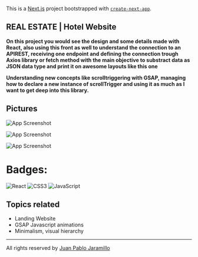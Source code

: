 This is a [Next.js](https://nextjs.org/) project bootstrapped with [`create-next-app`](https://github.com/vercel/next.js/tree/canary/packages/create-next-app).

## REAL ESTATE | Hotel Website

**On this project you would see the design and some details made with React, also using this front as well to understand the connection to an APIREST, receiving one endpoint and defining the connection trough Axios library or fetch method with the main objective to substract data as JSON data type and print it on awesome layouts like this one** 

**Understanding new concepts like scrolltriggering with GSAP, managing how to declare a new instance of scrollTrigger and using it as much as I want to get deep into this library.**

## Pictures 

![App Screenshot](https://scontent.feoh3-1.fna.fbcdn.net/v/t1.15752-9/367687249_3005794799555337_7971616018737840284_n.png?_nc_cat=106&ccb=1-7&_nc_sid=ae9488&_nc_ohc=uxza9yry8VcAX_P8HuO&_nc_ht=scontent.feoh3-1.fna&oh=03_AdQ1DvNHTGBhw-dasv-IqRFCKfxBD8PtVPeQ7_cH_YpsUg&oe=650E42D3)

![App Screenshot](https://scontent.feoh3-1.fna.fbcdn.net/v/t1.15752-9/367688540_606040105021829_4635505861066653666_n.png?_nc_cat=103&ccb=1-7&_nc_sid=ae9488&_nc_ohc=5crnYi_tWQIAX_A1qhc&_nc_ht=scontent.feoh3-1.fna&oh=03_AdSS_Ip3bc9tdySNUGTTt89UE5LBJi5Ff-osbtbQVHpXrA&oe=650E4D55)

![App Screenshot](https://scontent.feoh3-1.fna.fbcdn.net/v/t1.15752-9/367862367_296178219665102_1934465219486974715_n.png?_nc_cat=105&ccb=1-7&_nc_sid=ae9488&_nc_ohc=FKRzQ1Di76EAX8BOfoI&_nc_ht=scontent.feoh3-1.fna&oh=03_AdR0Mca1hrvZl3F5iDTkU9j54mAxFuRv-lVzVw1qFHy1UQ&oe=650E366E)

# Badges: 	
![React](https://img.shields.io/badge/React-20232A?style=for-the-badge&logo=react&logoColor=61DAFB)
![CSS3](https://img.shields.io/badge/css3-%231572B6.svg?style=for-the-badge&logo=css3&logoColor=white)
![JavaScript](https://img.shields.io/badge/javascript-%23323330.svg?style=for-the-badge&logo=javascript&logoColor=%23F7DF1E)

 ## Topics related
 * Landing Website
 * GSAP Javascript animations
 * Minimalism, visual hierarchy
 * *** 
All rights reserved by [Juan Pablo Jaramillo](https://github.com/PabloGiraldo96)
